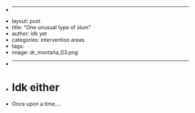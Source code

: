+ ---
+ layout: post
+ title: "One unusual type of slum"
+ author: idk yet
+ categories: intervention areas
+ tags: 
+ image: dr_montaña_03.png
+ ---
+ # Idk either
+ Once upon a time....
